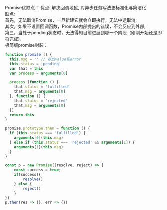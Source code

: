 Promise优缺点：
优点: 解决回调地狱, 对异步任务写法更标准化与简洁化     
缺点:      
首先，无法取消Promise，一旦新建它就会立即执行，无法中途取消;      
其次，如果不设置回调函数，Promise内部抛出的错误，不会反应到外部;     
第三，当处于pending状态时，无法得知目前进展到哪一个阶段（刚刚开始还是即将完成).     
极简版promise封装：
```js
function promise () {
  this.msg = '' // 存放value和error
  this.status = 'pending'
  var that = this
  var process = arguments[0]

  process (function () {
    that.status = 'fulfilled'
    that.msg = arguments[0]
  }, function () {
    that.status = 'rejected'
    that.msg = arguments[0]
  })
  return this
}

promise.prototype.then = function () {
  if (this.status === 'fulfilled') {
    arguments[0](this.msg)
  } else if (this.status === 'rejected' && arguments[1]) {
    arguments[1](this.msg)
  }
}

const p = new Promise((resolve, reject) => {
    const success = true;
    if(success){
        resolve()
    } else {
        reject()
    }
})
p.then(res => {}, err => {})
```
